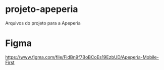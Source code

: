 # projeto-apeperia
Arquivos do projeto para a Apeperia


# Figma 
https://www.figma.com/file/FidBn9f7BoBCoEs19EzbUD/Apeperia-Mobile-First